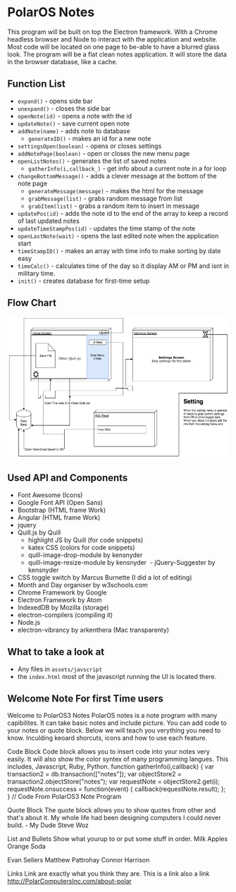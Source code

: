 # PolarOS Notes
This program will be built on top the Electron framework. With a Chrome headless browser and Node to interact with the application and website. Most code will be located on one page to be-able to have a blurred glass look. The program will be a flat clean notes application. It will store the data in the browser database, like a cache.

## Function List
 - `expand()` - opens side bar
 - `unexpand()` - closes the side bar
 - `openNote(id)` - opens a note with the id
 - `updateNote()` - save current open note
 - `addNote(name)` - adds note to database
    - `generateID()` - makes an id for a new note
 - `settingsOpen(boolean)` - opens or closes settings
 - `addNotePage(boolean)` - open or closes the new menu page
 - `openListNotes()` - generates the list of saved notes
    - `gatherInfo(i,callback_)` - get info about a current note in a for loop
 - `changeBottomMessage()` - adds a clever message at the bottom of the note page
      - `generateMessage(message)` - makes the html for the message
      - `grabMessage(list)` - grabs random message from list
      - `grabItem(list)` - grabs a random item to insert in message
 - `updatePos(id)` - adds the note id to the end of the array to keep a record of last updated notes
 - `updateTimeStampPos(id)` - updates the time stamp of the note
 - `openLastNote(wait)` - opens the last edited note when the application start
 - `timeStampID()` - makes an array with time info to make sorting by date easy
 - `timeCalc()` - calculates time of the day so it display AM or PM and isnt in military time.
 - `init()` - creates database for first-time setup

## Flow Chart
![alt text](/assets/Diagram2.png?raw=true "Logo Title Text 1")


## Used API and Components
- Font Awesome (Icons)
- Google Font API (Open Sans)
- Bootstrap (HTML frame Work)
- Angular (HTML frame Work)
- jquery
- Quill.js by Quill
  - highlight JS by Quill (for code snippets)
  - katex CSS (colors for code snippets)
  - quill-image-drop-module by kensnyder
  - quill-image-resize-module by kensnyder
  - jQuery-Suggester by kensnyder
- CSS toggle switch by Marcus Burnette (I did a lot of editing)
- Month and Day organiser by w3schools.com
- Chrome Framework by Google
- Electron Framework by Atom
- IndexedDB by Mozilla (storage)
- electron-compilers (compiling it)
- Node.js
- electron-vibrancy by arkenthera (Mac transparenty)

## What to take a look at
 - Any files in `assets/javscript`
 - the `index.html` most of the javascript running the UI is located there.

## Welcome Note For first Time users
Welcome to PolarOS3 Notes
PolarOS notes is a note program with many capibilites. It can take basic notes and include picture. You can add code to your notes or quote block. Below we will teach you verything you need to know. Inculding keoard shorcuts, icons and how to use each feature.

Code Block
Code block allows you to insert code
into your notes very easily. It will also
show the color syntex of many
programming langues. This includes,
Javascript, Ruby, Python.
function gatherInfo(i,callback) {
  var transaction2 = db.transaction(["notes"]);
  var objectStore2 = transaction2.objectStore("notes");
  var requestNote = objectStore2.get(i);
    requestNote.onsuccess = function(event) {
      callback(requestNote.result);
    };
}
// Code From PolarOS3 Note Program

Quote Block
The quote block allows you to show
quotes from other and that's about it.
My whole life had been designing computers I could never build.
																	-	My Dude Steve Woz

List and Bullets
Show what yourup to or put some
stuff in order.
Milk
Apples
Orange Soda

Evan Sellers
Matthew Pattrohay
Connor Harrison

Links
Link are exactly what you think
they are.
This is a link
also a link
http://PolarComputersInc.com/about-polar
